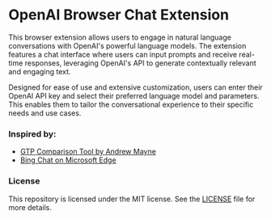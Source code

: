# OpenAI Browser Chat Extension

This browser extension allows users to engage in natural language conversations with OpenAI's powerful language models. The extension features a chat interface where users can input prompts and receive real-time responses, leveraging OpenAI's API to generate contextually relevant and engaging text.

Designed for ease of use and extensive customization, users can enter their OpenAI API key and select their preferred language model and parameters. This enables them to tailor the conversational experience to their specific needs and use cases.

### Inspired by:
* <a href="https://gpttools.com/comparisontool">GTP Comparison Tool by Andrew Mayne</a>
* <a href="https://www.microsoft.com/en-us/edge/features/bing-chat">Bing Chat on Microsoft Edge</a>

### License
This repository is licensed under the MIT license. See the [LICENSE](LICENSE) file for more details.